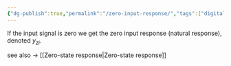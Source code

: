 ```yaml
---
{"dg-publish":true,"permalink":"/zero-input-response/","tags":["digitalsignalbehandling"]}
---
```


If the input signal is zero we get the zero input response (natural response), denoted $y_{zi}$.

see also → [[Zero-state response\|Zero-state response]]